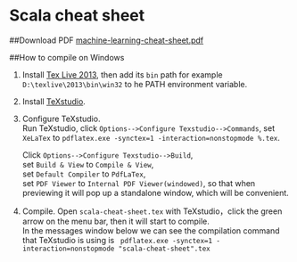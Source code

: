 Scala cheat sheet
============================

##Download PDF
[machine-learning-cheat-sheet.pdf](https://github.com/soulmachine/scala-cheat-sheet/raw/master/scala-cheat-sheet.pdf) 

##How to compile on Windows
1. Install [Tex Live 2013](http://www.tug.org/texlive/), then add its `bin` path for example `D:\texlive\2013\bin\win32` to he PATH environment variable.
2. Install [TeXstudio](http://texstudio.sourceforge.net/).
3. Configure TeXstudio.  
    Run TeXstudio, click `Options-->Configure Texstudio-->Commands`, set `XeLaTex` to `pdflatex.exe -synctex=1 -interaction=nonstopmode %.tex`.
    
    Click `Options-->Configure Texstudio-->Build`,   
    set `Build & View` to `Compile & View`,  
    set `Default Compiler` to `PdfLaTex`,  
    set `PDF Viewer` to `Internal PDF Viewer(windowed)`, so that when previewing it will pop up a standalone window, which will be convenient.
4. Compile. Open `scala-cheat-sheet.tex` with TeXstudio，click the green arrow on the menu bar, then it will start to compile.  
    In the messages window below we can see the compilation command that TeXstudio is using is ` pdflatex.exe -synctex=1 -interaction=nonstopmode "scala-cheat-sheet".tex`
